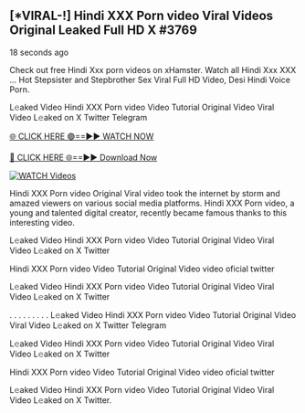 ## [*VIRAL-!] Hindi XXX Porn video Viral Videos Original Leaked Full HD X #3769

18 seconds ago

Check out free Hindi Xxx porn videos on xHamster. Watch all Hindi Xxx XXX ... Hot Stepsister and Stepbrother Sex Viral Full HD Video, Desi Hindi Voice Porn.

L𝚎aked Video Hindi XXX Porn video Video Tutorial Original Video Viral Video L𝚎aked on X Twitter Telegram

[🌐 CLICK HERE 🟢==►► WATCH NOW](https://russelviper69.blogspot.com/p/leaked-video.html)

[🔴 CLICK HERE 🌐==►► Download Now](https://russelviper69.blogspot.com/p/leaked-video.html)

[![WATCH Videos](https://i.imgur.com/dJHk4Zq.gif)](https://russelviper69.blogspot.com/p/leaked-video.html)

Hindi XXX Porn video Original Viral video took the internet by storm and amazed viewers on various social media platforms. Hindi XXX Porn video, a young and talented digital creator, recently became famous thanks to this interesting video.

L𝚎aked Video Hindi XXX Porn video Video Tutorial Original Video Viral Video L𝚎aked on X Twitter

Hindi XXX Porn video Video Tutorial Original Video video oficial twitter

L𝚎aked Video Hindi XXX Porn video Video Tutorial Original Video Viral Video L𝚎aked on X Twitter

. . . . . . . . . L𝚎aked Video Hindi XXX Porn video Video Tutorial Original Video Viral Video L𝚎aked on X Twitter Telegram

L𝚎aked Video Hindi XXX Porn video Video Tutorial Original Video Viral Video L𝚎aked on X Twitter

Hindi XXX Porn video Video Tutorial Original Video video oficial twitter

L𝚎aked Video Hindi XXX Porn video Video Tutorial Original Video Viral Video L𝚎aked on X Twitter.